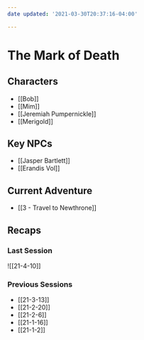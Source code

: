 ```yaml
---
date updated: '2021-03-30T20:37:16-04:00'

---
```


# The Mark of Death

## Characters

- [[Bob]]
- [[Mim]]
- [[Jeremiah Pumpernickle]]
- [[Merigold]]

## Key NPCs

- [[Jasper Bartlett]]
- [[Erandis Vol]]

## Current Adventure

- [[3 - Travel to Newthrone]]

## Recaps

### Last Session
![[21-4-10]]

### Previous Sessions
- [[21-3-13]]
- [[21-2-20]]
- [[21-2-6]]
- [[21-1-16]]
- [[21-1-2]]
